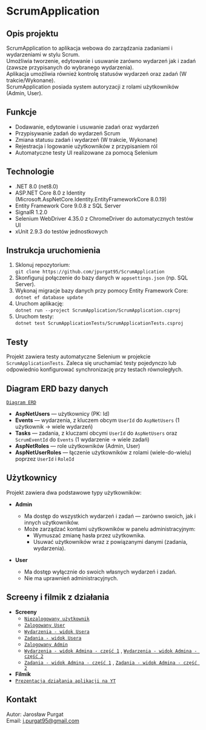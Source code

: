 # ScrumApplication

## Opis projektu
ScrumApplication to aplikacja webowa do zarządzania zadaniami i wydarzeniami w stylu Scrum.  
Umożliwia tworzenie, edytowanie i usuwanie zarówno wydarzeń jak i zadań (zawsze przypisanych do wybranego wydarzenia).  
Aplikacja umożliwia również kontrolę statusów wydarzeń oraz zadań (W trakcie/Wykonane).  
ScrumApplication posiada system autoryzacji z rolami użytkowników (Admin, User).

## Funkcje
- Dodawanie, edytowanie i usuwanie zadań oraz wydarzeń  
- Przypisywanie zadań do wydarzeń Scrum 
- Zmiana statusu zadań i wydarzeń (W trakcie, Wykonane)  
- Rejestracja i logowanie użytkowników z przypisaniem ról  
- Automatyczne testy UI realizowane za pomocą Selenium  

## Technologie
- .NET 8.0 (net8.0)  
- ASP.NET Core 8.0 z Identity (Microsoft.AspNetCore.Identity.EntityFrameworkCore 8.0.19)  
- Entity Framework Core 9.0.8 z SQL Server  
- SignalR 1.2.0  
- Selenium WebDriver 4.35.0 z ChromeDriver do automatycznych testów UI  
- xUnit 2.9.3 do testów jednostkowych 

## Instrukcja uruchomienia
1. Sklonuj repozytorium:  
   `git clone https://github.com/jpurgat95/ScrumApplication`  
2. Skonfiguruj połączenie do bazy danych w `appsettings.json` (np. SQL Server).  
3. Wykonaj migracje bazy danych przy pomocy Entity Framework Core:  
   `dotnet ef database update`  
4. Uruchom aplikację:  
   `dotnet run --project ScrumApplication/ScrumApplication.csproj`  
5. Uruchom testy:  
   `dotnet test ScrumApplicationTests/ScrumApplicationTests.csproj`  

## Testy
Projekt zawiera testy automatyczne Selenium w projekcie `ScrumApplicationTests`. Zaleca się uruchamiać testy pojedynczo lub odpowiednio konfigurować synchronizację przy testach równoległych.

## Diagram ERD bazy danych
[`Diagram ERD`](https://github.com/user-attachments/assets/d4227edb-4ffc-4f71-9f0e-055567bf6399)  
- **AspNetUsers** — użytkownicy (PK: Id)  
- **Events** — wydarzenia, z kluczem obcym `UserId` do `AspNetUsers` (1 użytkownik → wiele wydarzeń)  
- **Tasks** — zadania, z kluczami obcymi `UserId` do `AspNetUsers` oraz `ScrumEventId` do `Events` (1 wydarzenie → wiele zadań)  
- **AspNetRoles** — role użytkowników (Admin, User)  
- **AspNetUserRoles** — łączenie użytkowników z rolami (wiele-do-wielu) poprzez `UserId` i `RoleId`

## Użytkownicy

Projekt zawiera dwa podstawowe typy użytkowników:

- **Admin**  
  - Ma dostęp do wszystkich wydarzeń i zadań — zarówno swoich, jak i innych użytkowników.  
  - Może zarządzać kontami użytkowników w panelu administracyjnym:  
    - Wymuszać zmianę hasła przez użytkownika.  
    - Usuwać użytkowników wraz z powiązanymi danymi (zadania, wydarzenia).  

- **User**  
  - Ma dostęp wyłącznie do swoich własnych wydarzeń i zadań.  
  - Nie ma uprawnień administracyjnych.

## Screeny i filmik z działania
- **Screeny** 
  - [`Niezalogowany użytkownik`](https://github.com/user-attachments/assets/041a91dd-700a-4f17-9b30-906de7030d8d)
  - [`Zalogowany User`](https://github.com/user-attachments/assets/35116da4-1bb1-41dc-9dc9-c1c021d35468)
  - [`Wydarzenia - widok Usera`](https://github.com/user-attachments/assets/8ef810cd-fbc4-43c0-9e4e-3aa7b843b93e)
  - [`Zadania - widok Usera`](https://github.com/user-attachments/assets/72aa6cba-3f00-42c9-921b-87d1ba9e673d)
  - [`Zalogowany Admin`](https://github.com/user-attachments/assets/86ea4ebc-b64a-4900-9dac-f4f14890f764)
  - [`Wydarzenia - widok Admina - część 1`](https://github.com/user-attachments/assets/6e01c0a9-a704-4285-994e-608a686f56ba) , [`Wydarzenia - widok Admina - część 2`](https://github.com/user-attachments/assets/e9e179e5-b4bc-4fa9-b231-45e897a7c70f)
  - [`Zadania - widok Admina - część 1`](https://github.com/user-attachments/assets/9cb6cda4-2f9d-4663-a4f1-24a80ee9a709) , [`Zadania - widok Admina - część 2`](https://github.com/user-attachments/assets/30e8cb54-88fc-40ca-a8c1-b54649f7c6c9)
- **Filmik**
- [`Prezentacja działania aplikacji na YT`](https://youtu.be/ohjLu25dHjI)

## Kontakt
Autor: Jarosław Purgat  
Email: j.purgat95@gmail.com

